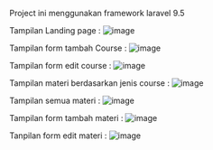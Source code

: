 Project ini menggunakan framework laravel 9.5

Tampilan Landing page :
![image](https://github.com/user-attachments/assets/6c7d86ba-2cf6-44c7-ad4a-b16253f46a3b)

Tampilan form tambah Course :
![image](https://github.com/user-attachments/assets/429d0344-65fd-4e65-be1c-f36c48edf453)

Tampilan form edit course :
![image](https://github.com/user-attachments/assets/0c453e64-c722-4d40-a94c-5593990d8ba4)

Tampilan materi berdasarkan jenis course :
![image](https://github.com/user-attachments/assets/be8ee9de-077d-46c7-b401-7ed1aba2094c)

Tampilan semua materi :
![image](https://github.com/user-attachments/assets/e2394e4c-2b60-4702-ad6e-6164861f4125)

Tampilan form tambah materi :
![image](https://github.com/user-attachments/assets/53c96582-628f-4133-bebd-ff0968dd34bb)

Tanpilan form edit materi :
![image](https://github.com/user-attachments/assets/e73e08f7-fd90-4650-8511-33d60603dfec)
